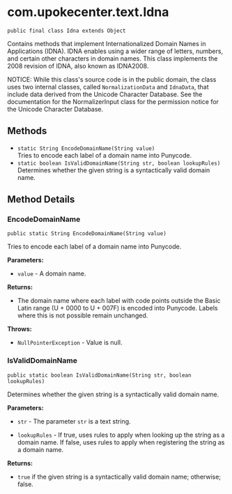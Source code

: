 # com.upokecenter.text.Idna

    public final class Idna extends Object

<p>Contains methods that implement Internationalized Domain Names in
 Applications (IDNA). IDNA enables using a wider range of letters,
 numbers, and certain other characters in domain names. This class
 implements the 2008 revision of IDNA, also known as IDNA2008.</p>
 <p>NOTICE: While this class's source code is in the public domain,
 the class uses two internal classes, called <code>NormalizationData</code>
 and <code>IdnaData</code>, that include data derived from the Unicode
 Character Database. See the documentation for the NormalizerInput
 class for the permission notice for the Unicode Character
 Database.</p>

## Methods

* `static String EncodeDomainName(String value)`<br>
 Tries to encode each label of a domain name into Punycode.
* `static boolean IsValidDomainName(String str,
                 boolean lookupRules)`<br>
 Determines whether the given string is a syntactically valid domain name.

## Method Details

### EncodeDomainName
    public static String EncodeDomainName(String value)
Tries to encode each label of a domain name into Punycode.

**Parameters:**

* <code>value</code> - A domain name.

**Returns:**

* The domain name where each label with code points outside the Basic
 Latin range (U + 0000 to U + 007F) is encoded into Punycode. Labels where
 this is not possible remain unchanged.

**Throws:**

* <code>NullPointerException</code> - Value is null.

### IsValidDomainName
    public static boolean IsValidDomainName(String str, boolean lookupRules)
Determines whether the given string is a syntactically valid domain name.

**Parameters:**

* <code>str</code> - The parameter <code>str</code> is a text string.

* <code>lookupRules</code> - If true, uses rules to apply when looking up the string
 as a domain name. If false, uses rules to apply when registering the
 string as a domain name.

**Returns:**

* <code>true</code> if the given string is a syntactically valid domain
 name; otherwise; false.
